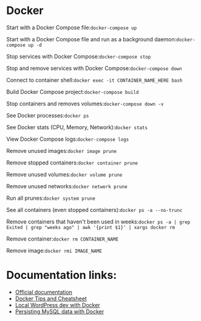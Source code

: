 # Docker

Start with a Docker Compose file:`
docker-compose up
`

Start with a Docker Compose file and run as a background daemon:`
docker-compose up -d
`

Stop services with Docker Compose:`
docker-compose stop
`

Stop and remove services with Docker Compose:`
docker-compose down
`

Connect to container shell:`
docker exec -it CONTAINER_NAME_HERE bash
`

Build Docker Compose project:`
docker-compose build
`

Stop containers and removes volumes:`
docker-compose down -v
`

See Docker processes:`
docker ps
`

See Docker stats (CPU, Memory, Network):`
docker stats
`

View Docker Compose logs:`
docker-compose logs
`

Remove unused images:`
docker image prune
`

Remove stopped containers:`
docker container prune
`

Remove unused volumes:`
docker volume prune
`

Remove unused networks:`
docker network prune
`

Run all prunes:`
docker system prune
`

See all containers (even stopped containers):`
docker ps -a --no-trunc
`

Remove containers that haven't been used in weeks:`
docker ps -a | grep Exited | grep "weeks ago" | awk '{print $1}' | xargs docker rm
`

Remove container:`
docker rm CONTAINER_NAME
`

Remove image:`
docker rmi IMAGE_NAME
`

# Documentation links:

* [Official documentation](https://docs.docker.com)
* [Docker Tips and Cheatsheet](https://blog.jez.io/2015/07/12/docker-tips-and-cheatsheet/)
* [Local WordPress dev with Docker](https://medium.com/@tatemz/local-wordpress-development-with-docker-3-easy-steps-a7c375366b9)
* [Persisting MySQL data with Docker](https://stackoverflow.com/questions/39175194/docker-compose-persistent-data-mysql/39208187#39208187)


